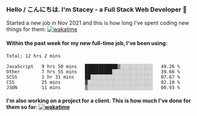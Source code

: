 ### Hello / こんにちは. I'm Stacey - a Full Stack Web Developer 👋

Started a new job in Nov 2021 and this is how long I've spent coding new things for them: [![wakatime](https://wakatime.com/badge/user/86082ce1-bca4-4a02-a7a3-c2242e42ac7a/project/12b01edb-1cc9-44e6-b4ef-181fde524dc6.svg)](https://wakatime.com/badge/user/86082ce1-bca4-4a02-a7a3-c2242e42ac7a/project/12b01edb-1cc9-44e6-b4ef-181fde524dc6)

#### Within the past week for my new full-time job, I've been using:
<!--START_SECTION:waka-->
```text
Total: 12 hrs 2 mins

JavaScript   9 hrs 50 mins   ████████████▒░░░░░░░░░░░░   49.26 % 
Other        7 hrs 55 mins   ██████████░░░░░░░░░░░░░░░   39.66 % 
SCSS         1 hr 31 mins    ██░░░░░░░░░░░░░░░░░░░░░░░   07.67 % 
CSS          25 mins         ▓░░░░░░░░░░░░░░░░░░░░░░░░   02.10 % 
JSON         11 mins         ▒░░░░░░░░░░░░░░░░░░░░░░░░   00.93 % 
```
<!--END_SECTION:waka-->

#### I'm also working on a project for a client. This is how much I've done for them so far: [![wakatime](https://wakatime.com/badge/user/8ee03c5d-7d98-49f4-8d0f-1a6ade1c9e19/project/025ae33d-3975-4e0b-bc9b-22a44db04966.svg)](https://wakatime.com/badge/user/8ee03c5d-7d98-49f4-8d0f-1a6ade1c9e19/project/025ae33d-3975-4e0b-bc9b-22a44db04966)
